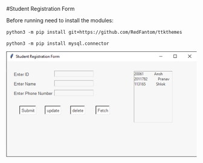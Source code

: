 #Student Registration Form

Before running need to install the  modules:

```
python3 -m pip install git+https://github.com/RedFantom/ttkthemes
```

```
python3 -m pip install mysql.connector
```
![img_1.png](img_1.png)
